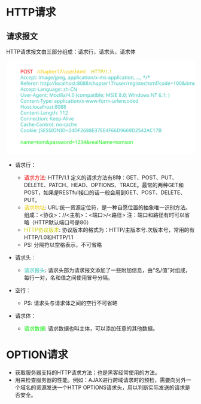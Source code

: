 # HTTP请求

## 请求报文
HTTP请求报文由三部分组成：请求行，请求头，请求体

![HTTPrequest](HTTPrequest.svg)

* 请求行：
    * <span style="color:#EE0000">请求方法</span>: HTTP/1.1 定义的请求方法有8种：GET、POST、PUT、DELETE、PATCH、HEAD、OPTIONS、TRACE。最常的两种GET和POST，如果是RESTful接口的话一般会用到GET、POST、DELETE、PUT。
    * <span style="color:#EECC00">请求地址</span>: URL:统一资源定位符，是一种自愿位置的抽象唯一识别方法。组成：<协议>：//<主机>：<端口>/<路径> 注：端口和路径有时可以省略（HTTP默认端口号是80）
    * <span style="color:#CCCC00">HTTP协议版本</span>: 协议版本的格式为：HTTP/主版本号.次版本号，常用的有HTTP/1.0和HTTP/1.1
    * PS: 分隔符以空格表示，不可省略

* 请求头：
    * <span style="color:#39C5BB">请求报头</span>: 请求头部为请求报文添加了一些附加信息，由“名/值”对组成，每行一对，名和值之间使用冒号分隔。

* 空行：
    * PS: 请求头与请求体之间的空行不可省略

* 请求体：
    * <span style="color:#00EE00">请求数据</span>: 请求数据也叫主体，可以添加任意的其他数据。 

# OPTION请求
* 获取服务器支持的HTTP请求方法；也是黑客经常使用的方法。
* 用来检查服务器的性能。例如：AJAX进行跨域请求时的预检，需要向另外一个域名的资源发送一个HTTP OPTIONS请求头，用以判断实际发送的请求是否安全。